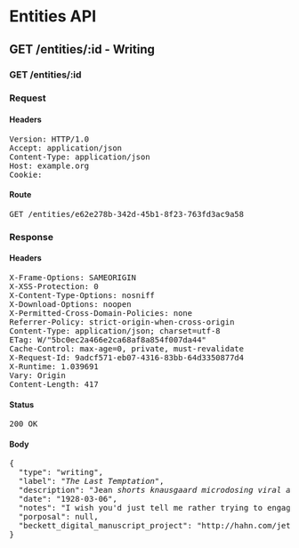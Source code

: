 # Entities API



## GET /entities/:id - Writing

### GET /entities/:id
### Request

#### Headers

<pre>Version: HTTP/1.0
Accept: application/json
Content-Type: application/json
Host: example.org
Cookie: </pre>

#### Route

<pre>GET /entities/e62e278b-342d-45b1-8f23-763fd3ac9a58</pre>

### Response

#### Headers

<pre>X-Frame-Options: SAMEORIGIN
X-XSS-Protection: 0
X-Content-Type-Options: nosniff
X-Download-Options: noopen
X-Permitted-Cross-Domain-Policies: none
Referrer-Policy: strict-origin-when-cross-origin
Content-Type: application/json; charset=utf-8
ETag: W/&quot;5bc0ec2a466e2ca68af8a854f007da44&quot;
Cache-Control: max-age=0, private, must-revalidate
X-Request-Id: 9adcf571-eb07-4316-83bb-64d3350877d4
X-Runtime: 1.039691
Vary: Origin
Content-Length: 417</pre>

#### Status

<pre>200 OK</pre>

#### Body

<pre>{
  "type": "writing",
  "label": "<i>The Last Temptation</i>",
  "description": "Jean <i>shorts knausgaard microdosing viral actually green juice kogi pbr&b</i> kickstarter.",
  "date": "1928-03-06",
  "notes": "I wish you'd just tell me rather trying to engage my enthusiasm, because I haven't got one.",
  "porposal": null,
  "beckett_digital_manuscript_project": "http://hahn.com/jettie.weimann"
}</pre>
